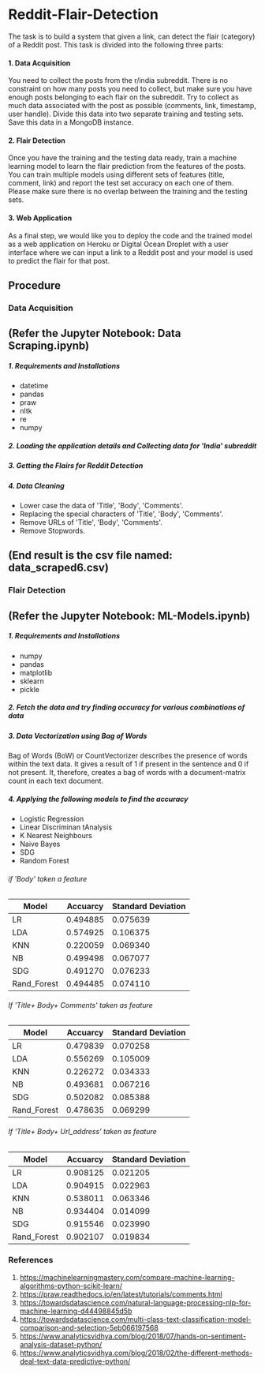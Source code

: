 # Reddit-Flair-Detection

The task is to build a system that given a link, can detect the flair (category) of a Reddit post.
This task is divided into the following three parts:
#### 1. Data Acquisition
You need to collect the posts from the r/india subreddit. There is no constraint on how many
posts you need to collect, but make sure you have enough posts belonging to each flair on the
subreddit. Try to collect as much data associated with the post as possible (comments, link,
timestamp, user handle). Divide this data into two separate training and testing sets. Save this
data in a MongoDB instance.
#### 2. Flair Detection
Once you have the training and the testing data ready, train a machine learning model to learn
the flair prediction from the features of the posts. You can train multiple models using different
sets of features (title, comment, link) and report the test set accuracy on each one of them.
Please make sure there is no overlap between the training and the testing sets.
#### 3. Web Application
As a final step, we would like you to deploy the code and the trained model as a web application
on Heroku or Digital Ocean Droplet with a user interface where we can input a link to a Reddit
post and your model is used to predict the flair for that post.

## Procedure
### Data Acquisition
## (Refer the Jupyter Notebook: Data Scraping.ipynb) 
##### 1. Requirements and Installations
- datetime
- pandas
- praw
- nltk
- re
- numpy
##### 2. Loading the application details and Collecting data for 'India' subreddit
##### 3. Getting the Flairs for Reddit Detection
##### 4. Data Cleaning
- Lower case the data of 'Title', 'Body', 'Comments'.
- Replacing the special characters of 'Title', 'Body', 'Comments'.
- Remove URLs of 'Title', 'Body', 'Comments'.
- Remove Stopwords.

## (End result is the csv file named: data_scraped6.csv)

### Flair Detection
## (Refer the Jupyter Notebook: ML-Models.ipynb)
##### 1. Requirements and Installations
- numpy
- pandas
- matplotlib
- sklearn
- pickle
##### 2. Fetch the data and try finding accuracy for various combinations of data 
##### 3. Data Vectorization using Bag of Words
Bag of Words (BoW) or CountVectorizer describes the presence of words within the text data. It gives a result of 1 if present in the sentence and 0 if not present. It, therefore, creates a bag of words with a document-matrix count in each text document.
##### 4. Applying the following models to find the accuracy 
- Logistic Regression
- Linear Discriminan tAnalysis
- K Nearest Neighbours
- Naive Bayes
- SDG
- Random Forest

###### if 'Body' taken a feature
|Model|Accuarcy|Standard Deviation|
|-----|--------|------------------|
|LR   |0.494885|0.075639          |
|LDA  |0.574925|0.106375          |
|KNN  |0.220059|0.069340          |
|NB   |0.499498|0.067077          |
|SDG  |0.491270|0.076233          |
|Rand_Forest|0.494485|0.074110    |

###### If 'Title+ Body+ Comments' taken as feature
|Model|Accuarcy|Standard Deviation|
|-----|--------|------------------|
|LR   |0.479839|0.070258         |
|LDA  |0.556269 |0.105009          |
|KNN  |0.226272|0.034333          |
|NB   |0.493681|0.067216         |
|SDG  |0.502082|0.085388       |
|Rand_Forest|0.478635|0.069299    |


###### If 'Title+ Body+ Url_address' taken as feature
|Model|Accuarcy|Standard Deviation|
|-----|--------|------------------|
|LR   | 0.908125|0.021205         |
|LDA  |0.904915 |0.022963          |
|KNN  |0.538011|0.063346          |
|NB   |0.934404|0.014099         |
|SDG  |0.915546|0.023990       |
|Rand_Forest|0.902107|0.019834    |

### References
1. https://machinelearningmastery.com/compare-machine-learning-algorithms-python-scikit-learn/
2. https://praw.readthedocs.io/en/latest/tutorials/comments.html
3. https://towardsdatascience.com/natural-language-processing-nlp-for-machine-learning-d44498845d5b
4. https://towardsdatascience.com/multi-class-text-classification-model-comparison-and-selection-5eb066197568
5. https://www.analyticsvidhya.com/blog/2018/07/hands-on-sentiment-analysis-dataset-python/
6. https://www.analyticsvidhya.com/blog/2018/02/the-different-methods-deal-text-data-predictive-python/

